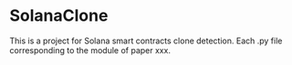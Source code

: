 # SolanaClone

This is a project for Solana smart contracts clone detection. Each .py file corresponding to the module of paper xxx. 

